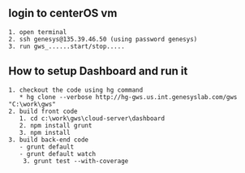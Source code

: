 
## login to centerOS vm
	1. open terminal
	2. ssh genesys@135.39.46.50	(using password genesys)
	3. run gws_......start/stop.....
	
## How to setup Dashboard and run it
	1. checkout the code using hg command
	   * hg clone --verbose http://hg-gws.us.int.genesyslab.com/gws "C:\work\gws"
	2. build front code
	   1. cd c:\work\gws\cloud-server\dashboard
	   2. npm install grunt
	   3. npm install
	3. build back-end code
	   - grunt default
	   - grunt default watch
		3. grunt test --with-coverage
	
  

